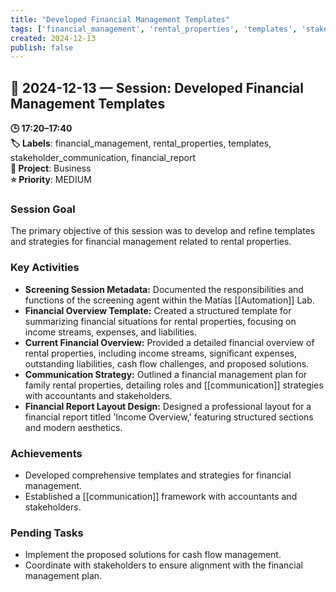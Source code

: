 ```yaml
---
title: "Developed Financial Management Templates"
tags: ['financial_management', 'rental_properties', 'templates', 'stakeholder_communication', 'financial_report']
created: 2024-12-13
publish: false
---
```


## 📅 2024-12-13 — Session: Developed Financial Management Templates

**🕒 17:20–17:40**  
**🏷️ Labels**: financial_management, rental_properties, templates, stakeholder_communication, financial_report  
**📂 Project**: Business  
**⭐ Priority**: MEDIUM  


### Session Goal
The primary objective of this session was to develop and refine templates and strategies for financial management related to rental properties.

### Key Activities
- **Screening Session Metadata:** Documented the responsibilities and functions of the screening agent within the Matías [[Automation]] Lab.
- **Financial Overview Template:** Created a structured template for summarizing financial situations for rental properties, focusing on income streams, expenses, and liabilities.
- **Current Financial Overview:** Provided a detailed financial overview of rental properties, including income streams, significant expenses, outstanding liabilities, cash flow challenges, and proposed solutions.
- **Communication Strategy:** Outlined a financial management plan for family rental properties, detailing roles and [[communication]] strategies with accountants and stakeholders.
- **Financial Report Layout Design:** Designed a professional layout for a financial report titled 'Income Overview,' featuring structured sections and modern aesthetics.

### Achievements
- Developed comprehensive templates and strategies for financial management.
- Established a [[communication]] framework with accountants and stakeholders.

### Pending Tasks
- Implement the proposed solutions for cash flow management.
- Coordinate with stakeholders to ensure alignment with the financial management plan.
